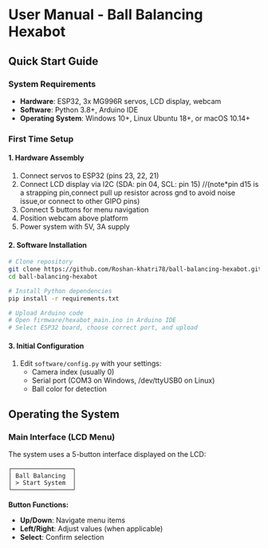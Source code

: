# User Manual - Ball Balancing Hexabot

## Quick Start Guide

### System Requirements
- **Hardware**: ESP32, 3x MG996R servos, LCD display, webcam
- **Software**: Python 3.8+, Arduino IDE
- **Operating System**: Windows 10+, Linux Ubuntu 18+, or macOS 10.14+

### First Time Setup

#### 1. Hardware Assembly
1. Connect servos to ESP32 (pins 23, 22, 21)
2. Connect LCD display via I2C (SDA: pin 04, SCL: pin 15)
  //(note*pin d15 is a strapping pin,connect pull up resistor across gnd to avoid noise issue,or connect to other GIPO pins)
3. Connect 5 buttons for menu navigation
4. Position webcam above platform
5. Power system with 5V, 3A supply

#### 2. Software Installation
```bash
# Clone repository
git clone https://github.com/Roshan-khatri78/ball-balancing-hexabot.git
cd ball-balancing-hexabot

# Install Python dependencies
pip install -r requirements.txt

# Upload Arduino code
# Open firmware/hexabot_main.ino in Arduino IDE
# Select ESP32 board, choose correct port, and upload
```

#### 3. Initial Configuration
1. Edit `software/config.py` with your settings:
   - Camera index (usually 0)
   - Serial port (COM3 on Windows, /dev/ttyUSB0 on Linux)
   - Ball color for detection

## Operating the System

### Main Interface (LCD Menu)

The system uses a 5-button interface displayed on the LCD:

```
┌─────────────────┐
│ Ball Balancing  │
│ > Start System  │
└─────────────────┘
```

**Button Functions:**
- **Up/Down**: Navigate menu items
- **Left/Right**: Adjust values (when applicable)
- **Select**: Confirm selection

